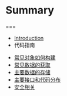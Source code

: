 # Summary
===
* [Introduction](README.md)
* 代码指南
 - [常见对象如何构建](code/object.md)
 - [常见数据的获取](code/set_get.md)
 - [主要数据的存储](code/storage.md)
 - [主要接口和代码分布](code/structure.md)
 - [安全相关](code/security.md)

